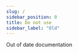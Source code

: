 ```yaml
---
slug: /
sidebar_position: 0
title: Do not use
sidebar_label: "Old"
---
```


Out of date documentation
